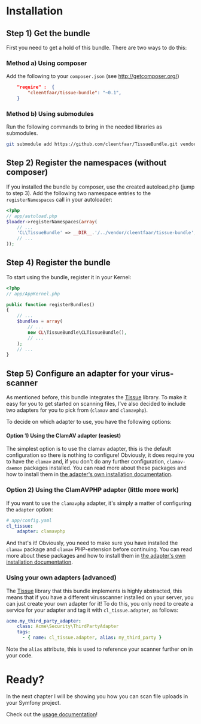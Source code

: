 # Installation

## Step 1) Get the bundle

First you need to get a hold of this bundle. There are two ways to do this:

### Method a) Using composer

Add the following to your ``composer.json`` (see http://getcomposer.org/)

```json
    "require" :  {
        "cleentfaar/tissue-bundle": "~0.1",
    }
```

### Method b) Using submodules

Run the following commands to bring in the needed libraries as submodules.

```bash
git submodule add https://github.com/cleentfaar/TissueBundle.git vendor/bundles/CL/TissueBundle
```



## Step 2) Register the namespaces (without composer)

If you installed the bundle by composer, use the created autoload.php  (jump to step 3).
Add the following two namespace entries to the `registerNamespaces` call in your autoloader:

``` php
<?php
// app/autoload.php
$loader->registerNamespaces(array(
    // ...
    'CL\TissueBundle' => __DIR__.'/../vendor/cleentfaar/tissue-bundle',
    // ...
));
```


## Step 4) Register the bundle

To start using the bundle, register it in your Kernel:

``` php
<?php
// app/AppKernel.php

public function registerBundles()
{
    // ...
    $bundles = array(
        // ...
        new CL\TissueBundle\CLTissueBundle(),
        // ...
    );
    // ...
}
```


## Step 5) Configure an adapter for your virus-scanner

As mentioned before, this bundle integrates the [Tissue](https://github.com/cleentfaar/tissue) library. To make it easy
for you to get started on scanning files, I've also decided to include two adapters for you to pick from (`clamav` and `clamavphp`).

To decide on which adapter to use, you have the following options:

#### Option 1) Using the ClamAV adapter (easiest)
The simplest option is to use the clamav adapter, this is the default configuration so there is nothing to configure!
Obviously, it does require you to have the `clamav` and, if you don't do any further configuration, `clamav-daemon`
packages installed. You can read more about these packages and how to install them in [the adapter's own installation documentation](https://github.com/cleentfaar/tissue-clamav-adapter/Resources/doc/installation.md).

### Option 2) Using the ClamAVPHP adapter (little more work)
If you want to use the `clamavphp` adapter, it's simply a matter of configuring the `adapter` option:
```yaml
# app/config.yaml
cl_tissue:
    adapter: clamavphp
```
And that's it! Obviously, you need to make sure you have installed the `clamav` package and `clamav` PHP-extension before
continuing. You can read more about these packages and how to install them in [the adapter's own installation documentation](https://github.com/cleentfaar/tissue-clamavphp-adapter/Resources/doc/installation.md).

### Using your own adapters (advanced)
The [Tissue](https://github.com/cleentfaar/tissue) library that this bundle implements is highly abstracted, this means
that if you have a different virusscanner installed on your server, you can just create your own adapter for it!
To do this, you only need to create a service for your adapter and tag it with `cl_tissue.adapter`, as follows:
```yaml
acme.my_third_party_adapter:
    class: Acme\Security\ThirdPartyAdapter
    tags:
      - { name: cl_tissue.adapter, alias: my_third_party }
```
Note the `alias` attribute, this is used to reference your scanner further on in your code.


# Ready?

In the next chapter I will be showing you how you can scan file uploads in your Symfony project.

Check out the [usage documentation](usage.md)!
